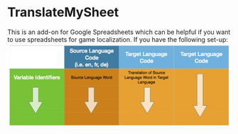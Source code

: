 # TranslateMySheet
This is an add-on for Google Spreadsheets which can be helpful if you want to use spreadsheets for game localization. 
If you have the following set-up:
![Alt text](/img/ScreenshotSet-up.png?raw=true "Spreadsheet Set-Up")
